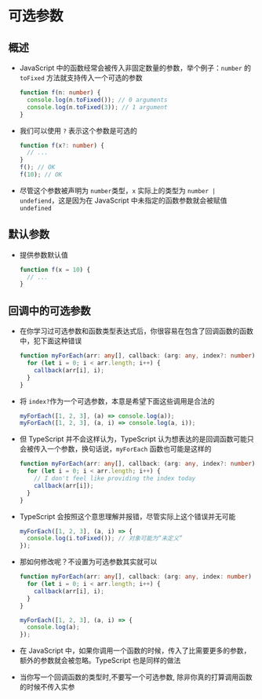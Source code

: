 # 可选参数

## 概述

  - JavaScript 中的函数经常会被传入非固定数量的参数，举个例子：`number` 的 `toFixed` 方法就支持传入一个可选的参数

    ```typescript
    function f(n: number) {
      console.log(n.toFixed()); // 0 arguments
      console.log(n.toFixed(3)); // 1 argument
    }
    ```

  - 我们可以使用 `?` 表示这个参数是可选的

    ```typescript
    function f(x?: number) {
      // ...
    }
    f(); // OK
    f(10); // OK

    ```

  - 尽管这个参数被声明为 `number`类型，`x` 实际上的类型为 `number | undefiend`，这是因为在 JavaScript 中未指定的函数参数就会被赋值 `undefined`

## 默认参数

  - 提供参数默认值

    ```typescript
    function f(x = 10) {
      // ...
    }
    ```

## 回调中的可选参数

  - 在你学习过可选参数和函数类型表达式后，你很容易在包含了回调函数的函数中，犯下面这种错误

    ```typescript
    function myForEach(arr: any[], callback: (arg: any, index?: number) => void) {
      for (let i = 0; i < arr.length; i++) {
        callback(arr[i], i);
      }
    }
    ```

  - 将 `index?`作为一个可选参数，本意是希望下面这些调用是合法的

    ```typescript
    myForEach([1, 2, 3], (a) => console.log(a));
    myForEach([1, 2, 3], (a, i) => console.log(a, i));
    ```

  - 但 TypeScript 并不会这样认为，TypeScript 认为想表达的是回调函数可能只会被传入一个参数，换句话说，`myForEach` 函数也可能是这样的

    ```typescript
    function myForEach(arr: any[], callback: (arg: any, index?: number) => void) {
      for (let i = 0; i < arr.length; i++) {
        // I don't feel like providing the index today
        callback(arr[i]);
      }
    }
    ```

  - TypeScript 会按照这个意思理解并报错，尽管实际上这个错误并无可能

    ```typescript
    myForEach([1, 2, 3], (a, i) => {
      console.log(i.toFixed()); // 对象可能为“未定义”
    });
    ```

  - 那如何修改呢？不设置为可选参数其实就可以

    ```typescript
    function myForEach(arr: any[], callback: (arg: any, index: number) => void) {
      for (let i = 0; i < arr.length; i++) {
        callback(arr[i], i);
      }
    }

    myForEach([1, 2, 3], (a, i) => {
      console.log(a);
    });
    ```

  - 在 JavaScript 中，如果你调用一个函数的时候，传入了比需要更多的参数，额外的参数就会被忽略。TypeScript 也是同样的做法

  - 当你写一个回调函数的类型时,不要写一个可选参数, 除非你真的打算调用函数的时候不传入实参
